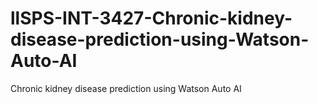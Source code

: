 # llSPS-INT-3427-Chronic-kidney-disease-prediction-using-Watson-Auto-AI
Chronic kidney disease prediction using  Watson Auto AI
